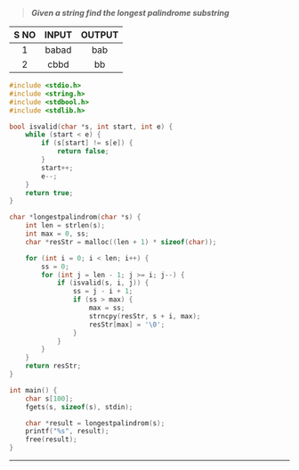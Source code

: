 >***Given a string find the longest palindrome substring*** 

| S NO | INPUT | OUTPUT |
| :--: | :---: | :----: |
|  1   | babad |  bab   |
|  2   | cbbd  |   bb   |
```c
#include <stdio.h>
#include <string.h>
#include <stdbool.h>
#include <stdlib.h>

bool isvalid(char *s, int start, int e) {
    while (start < e) {
        if (s[start] != s[e]) {
            return false;
        }
        start++;
        e--;
    }
    return true;
}

char *longestpalindrom(char *s) {
    int len = strlen(s);
    int max = 0, ss;
    char *resStr = malloc((len + 1) * sizeof(char));

    for (int i = 0; i < len; i++) {
        ss = 0;
        for (int j = len - 1; j >= i; j--) {
            if (isvalid(s, i, j)) {
                ss = j - i + 1;
                if (ss > max) {
                    max = ss;
                    strncpy(resStr, s + i, max);
                    resStr[max] = '\0';
                }
            }
        }
    }
    return resStr;
}

int main() {
    char s[100];
    fgets(s, sizeof(s), stdin);

    char *result = longestpalindrom(s);
    printf("%s", result);
    free(result);
}

```
---